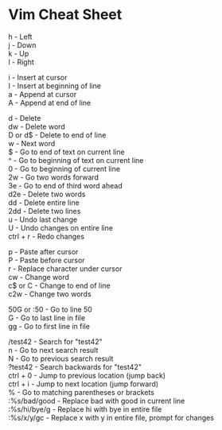 # Vim Cheat Sheet

h - Left  
j - Down  
k - Up  
l - Right  

i - Insert at cursor  
I - Insert at beginning of line  
a - Append at cursor  
A - Append at end of line  

d - Delete  
dw - Delete word  
D or d$ - Delete to end of line  
w - Next word  
$ - Go to end of text on current line  
^ - Go to beginning of text on current line  
0 - Go to beginning of current line  
2w - Go two words forward  
3e - Go to end of third word ahead  
d2e - Delete two words  
dd - Delete entire line  
2dd - Delete two lines  
u - Undo last change  
U - Undo changes on entire line  
ctrl + r - Redo changes  

p - Paste after cursor  
P - Paste before cursor  
r - Replace character under cursor  
cw - Change word  
c$ or C - Change to end of line  
c2w - Change two words  

50G or :50 - Go to line 50  
G - Go to last line in file  
gg - Go to first line in file  

/test42 - Search for "test42"  
n - Go to next search result  
N - Go to previous search result  
?test42 - Search backwards for "test42"  
ctrl + 0 - Jump to previous location (jump back)  
ctrl + i - Jump to next location (jump forward)  
% - Go to matching parentheses or brackets  
:%s/bad/good - Replace bad with good in current line  
:%s/hi/bye/g - Replace hi with bye in entire file  
:%s/x/y/gc - Replace x with y in entire file, prompt for changes  
